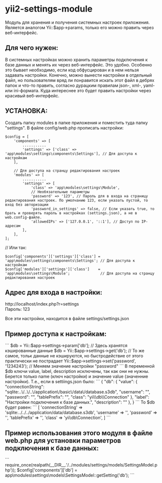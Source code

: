 # yii2-settings-module
Модуль для хранения и получения системных настроек приложения. Является аналогом Yii::$app->params, только его можно править через веб-интерфейс.

<h2>Для чего нужен:</h2>
В системных настройках можно хранить параметры подключения к базе данных и менять их через веб-интерфейс. Это удобно. Особенно это бывает необходимо, если код обфусцирован и в нем нельзя задавать настройки. Конечно, можно вынести настройки в отдельный файл, но пользователям вряд ли понравится искать этот файл в дебрях папок и что-то править, согласно дурацким правилам json-, xml-, yaml- или ini-формата. Куда интереснее это будет править настройки через красивый веб-интерфейс.


<h2>УСТАНОВКА:</h2>

Создать папку modules в папке приложения и поместить туда папку "settings".
В файле config/web.php прописать настройки:
```
$config = [
    'components' => [
		...........
		'settings' => ['class' => 'app\modules\settings\components\Settings'], // Для доступа к настройкам
    ],
	
	// Для доступа на странцу редактирования настроек
	'modules' => [
		...........
		'settings' => [
			'class' => 'app\modules\settings\Module',
			// Необязательные параметры
			'password' => '123', // Пароль для в входа на страницу редактирования настроек. По умолчанию 123, если указать пустой, то вход без авторизации
			'password_in_settings' => false, // Если указать true, то брать и проверять пароль в настройках (settings.json), а не в web.config-файле.
			'allowedIPs' => ['127.0.0.1', '::1'], // Доступ по IP-адресам
		],
	],
];
```
// Или так:
```
$config['components']['settings']['class'] = 'app\modules\settings\components\Settings'; // Для доступа к настройкам
$config['modules']['settings']['class']    = 'app\modules\settings\Module';              // Для доступа на странцу редактирования настроек
```

<h2>Адрес для входа в настройки:</h2>
http://localhost/index.php?r=settings
<br>
Пароль: 123

Все эти настройки, находится в файле settings/settings.json


<h2>Пример доступа к настройкам:</h2>
```
$db = Yii::$app->settings->param['db']; // Здесь хранятся кэшированные данные
$db = Yii::$app->settings->get('db');   // То же самое, тольк данные не кэшируются, но быстродействие от этого практически не пострадает
Yii::$app->settings->set('password', '1234243'); // Меняем значение настройки "password"
```
В переменной $db ключи value, label, description исключены, так как они не нужны.
Берется только name (ключ настройки) и значение value (значенние настройки).
Т.е., если в settiings.json было:
```
{
	"db": {
		"value": {
			"connectionString": "sqlite:..\/..\/..\/application\/basic\/data\/database.s3db",
			"username": "",
			"password": "",
			"tablePrefix": "",
			"class": "yii\\db\\Connection"
		},
		"label": "Настройки подключения к базе данных.",
		"description": ""
	},
}
```
То $db будет равен:
```
[
	'connectionString' => 'sqlite:../../../application/data/database.s3db',
	'username'         => '',
	'password'         => '',
	'tablePrefix'      => '',
	'class'            => 'yii\db\Connection',
]
```

<h2>Пример использования этого модуля в файле web.php для установки параметров подключения к базе данных:</h2>
```
require_once(realpath(__DIR__.'/../modules/settings/models/SettingsModel.php'));
$config['components']['db'] = app\modules\settings\models\SettingsModel::getSetting('db');
```
